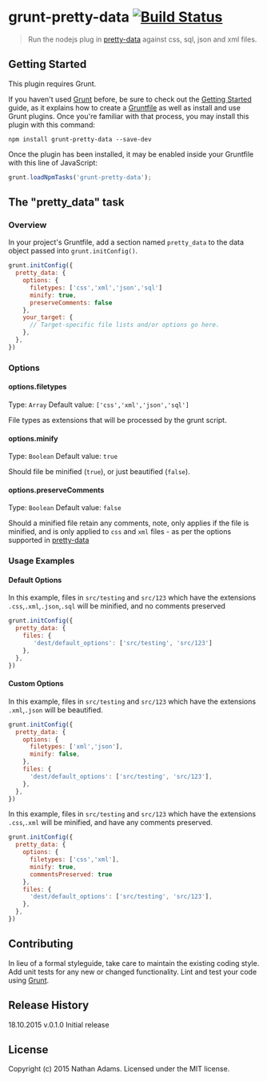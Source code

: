 # grunt-pretty-data [![Build Status](https://travis-ci.org/lxinspc/grunt-pretty-data.svg?branch=master)](https://travis-ci.org/lxinspc/grunt-pretty-data)

> Run the nodejs plug in [pretty-data][1] against css, sql, json and xml files.

## Getting Started
This plugin requires Grunt.

If you haven't used [Grunt](http://gruntjs.com/) before, be sure to check out the [Getting Started](http://gruntjs.com/getting-started) guide, as it explains how to create a [Gruntfile](http://gruntjs.com/sample-gruntfile) as well as install and use Grunt plugins. Once you're familiar with that process, you may install this plugin with this command:

```shell
npm install grunt-pretty-data --save-dev
```

Once the plugin has been installed, it may be enabled inside your Gruntfile with this line of JavaScript:

```js
grunt.loadNpmTasks('grunt-pretty-data');
```

## The "pretty_data" task

### Overview
In your project's Gruntfile, add a section named `pretty_data` to the data object passed into `grunt.initConfig()`.

```js
grunt.initConfig({
  pretty_data: {
    options: {
      filetypes: ['css','xml','json','sql']
      minify: true,             
      preserveComments: false   
    },
    your_target: {
      // Target-specific file lists and/or options go here.
    },
  },
})
```

### Options

#### options.filetypes
Type: `Array`
Default value: `['css','xml','json','sql']`

File types as extensions that will be processed by the grunt script.


#### options.minify
Type: `Boolean`
Default value: `true`

Should file be minified (`true`), or just beautified (`false`).

#### options.preserveComments
Type: `Boolean`
Default value: `false`

Should a minified file retain any comments, note, only applies if the file is minified, and is only applied to `css` and `xml` files - as per the options supported in [pretty-data][1]

### Usage Examples

#### Default Options
In this example, files in `src/testing` and `src/123` which have the extensions `.css`,`.xml`,`.json`,`.sql` will be minified, and no comments preserved

```js
grunt.initConfig({
  pretty_data: {
    files: {
       'dest/default_options': ['src/testing', 'src/123']
    },
  },
})
```

#### Custom Options
In this example, files in `src/testing` and `src/123` which have the extensions `.xml`,`.json` will be beautified.

```js
grunt.initConfig({
  pretty_data: {
    options: {
      filetypes: ['xml','json'],
      minify: false,
    },
    files: {
      'dest/default_options': ['src/testing', 'src/123'],
    },
  },
})
```

In this example, files in `src/testing` and `src/123` which have the extensions `.css`,`.xml` will be minified, and have any comments preserved.

```js
grunt.initConfig({
  pretty_data: {
    options: {
      filetypes: ['css','xml'],
      minify: true,
      commentsPreserved: true
    },
    files: {
      'dest/default_options': ['src/testing', 'src/123'],
    },
  },
})
```



## Contributing
In lieu of a formal styleguide, take care to maintain the existing coding style. Add unit tests for any new or changed functionality. Lint and test your code using [Grunt](http://gruntjs.com/).

## Release History

18.10.2015  v.0.1.0   Initial release

## License
Copyright (c) 2015 Nathan Adams. Licensed under the MIT license.


[1]:https://github.com/vkiryukhin/pretty-data
